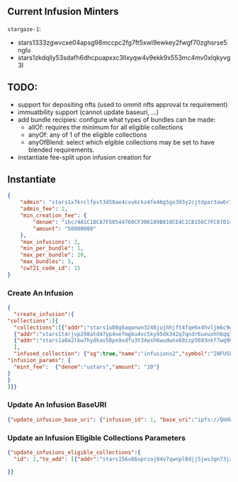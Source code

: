 
## Current Infusion Minters
 `stargaze-1`:
- stars1333zgwvcxe04apsg98mccpc2fg7ft5xwl9ewkey2fwgf70zghsrse5nglu
- stars1zkdqlly53sdafh6dhcpuapxxc3llxyqw4v9ekk9x553mc4mv0xlqkyvg3l


## TODO: 
- support for depositing nfts (used to ommit nfts approval tx requirement)
- immuatbility support (cannot update baseuri, ...)
- add bundle recipies: configure what types of bundles can be made:
  - allOf: requires the minimum for all eligible collections
  - anyOf: any of 1 of the eligible collections
  - anyOfBlend: select which elgible collections may be set to have blended requirements.
- instantiate fee-split upon infusion creation for 

## Instantiate
```json
{
    "admin": "stars1x7krclfpvt3d50ae4cvukckz4fe46g5gx393y2cjtdpar3aw6r3q3g8pd0",
    "admin_fee": 2,
    "min_creation_fee": {
        "denom": "ibc/4A1C18CA7F50544760CF306189B810CE4C1CB156C7FC870143D401FE7280E591",
        "amount": "50000000"
    },
    "max_infusions": 2,
    "min_per_bundle": 1,
    "max_per_bundle": 10,
    "max_bundles": 5,
    "cw721_code_id": 15
}
```

### Create  An Infusion
```json
{
  "create_infusion":{
"collections":[{
  "collections":[{"addr":"stars1u08g6aqwnwn3248jujhhjft4fqe6x4hvljm6c9glf6sj9tc8r6jshteaqm","min_req":2},
  {"addr":"stars1t4rjvp298atd47yp4xefmgku4vc5ky95dk342q7qndr6ueuxhh6qq3yte6","min_req":1},
  {"addr":"stars1a0a2lkw7hydkav58px9xdfu3t34wsh6wudwnx69zzp5693nkf7wq96fx97","min_req":2},
  ],
  "infused_collection": {"sg":true,"name":"infusions2","symbol":"INFUSE2","base_uri":"ipfs://xyz","num_tokens": 7000},
"infusion_params": {
  "mint_fee":  {"denom":"ustars","amount": "10"}
}
}
]}}
```

###  Update An Infusion BaseURI
```json
{"update_infusion_base_uri": {"infusion_id": 1, "base_uri":"ipfs://QmXWasD3MnpSUNxva3aARnTxVb3hHcb59yMBQ4VRWKw1oB"}}
```


### Update an Infusion Eligible Collections Parameters
```json
{"update_infusions_eligible_collections":{
  "id": 2,"to_add": [{"addr":"stars156x86uprzaj04v7qwnpl8djj5jws3gn73jz08qkydmkd0c0lp6gqv575pm","min_req":3,"max_req":3,payment_substitute:{"denom":"ustars",amount:"10000000000"}}],"to_remove":[]

}}
```